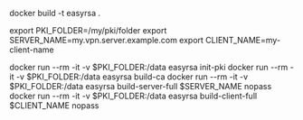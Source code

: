 docker build -t easyrsa  .

export PKI_FOLDER=/my/pki/folder
export SERVER_NAME=my.vpn.server.example.com
export CLIENT_NAME=my-client-name

docker run --rm -it -v $PKI_FOLDER:/data easyrsa init-pki
docker run --rm -it -v $PKI_FOLDER:/data easyrsa build-ca
docker run --rm -it -v $PKI_FOLDER:/data easyrsa build-server-full $SERVER_NAME nopass
docker run --rm -it -v $PKI_FOLDER:/data easyrsa build-client-full $CLIENT_NAME nopass

